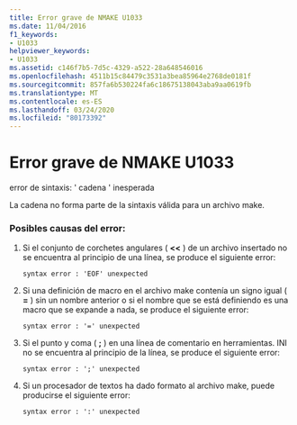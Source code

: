 ```yaml
---
title: Error grave de NMAKE U1033
ms.date: 11/04/2016
f1_keywords:
- U1033
helpviewer_keywords:
- U1033
ms.assetid: c146f7b5-7d5c-4329-a522-28a648546016
ms.openlocfilehash: 4511b15c84479c3531a3bea85964e2768de0181f
ms.sourcegitcommit: 857fa6b530224fa6c18675138043aba9aa0619fb
ms.translationtype: MT
ms.contentlocale: es-ES
ms.lasthandoff: 03/24/2020
ms.locfileid: "80173392"
---
```

# <a name="nmake-fatal-error-u1033"></a>Error grave de NMAKE U1033

error de sintaxis: ' cadena ' inesperada

La cadena no forma parte de la sintaxis válida para un archivo make.

### <a name="to-fix-by-checking-the-following-possible-causes"></a>Posibles causas del error:

1. Si el conjunto de corchetes angulares ( **<<** ) de un archivo insertado no se encuentra al principio de una línea, se produce el siguiente error:

    ```
    syntax error : 'EOF' unexpected
    ```

1. Si una definición de macro en el archivo make contenía un signo igual ( **=** ) sin un nombre anterior o si el nombre que se está definiendo es una macro que se expande a nada, se produce el siguiente error:

    ```
    syntax error : '=' unexpected
    ```

1. Si el punto y coma ( **;** ) en una línea de comentario en herramientas. INI no se encuentra al principio de la línea, se produce el siguiente error:

    ```
    syntax error : ';' unexpected
    ```

1. Si un procesador de textos ha dado formato al archivo make, puede producirse el siguiente error:

    ```
    syntax error : ':' unexpected
    ```
